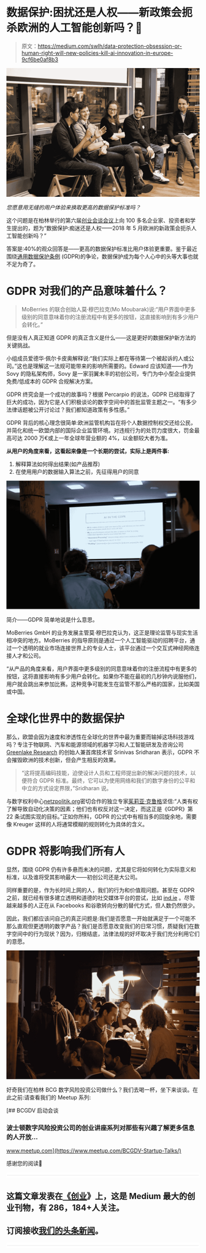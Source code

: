 # 数据保护:困扰还是人权——新政策会扼杀欧洲的人工智能创新吗？🤔

> 原文：<https://medium.com/swlh/data-protection-obsession-or-human-right-will-new-policies-kill-ai-innovation-in-europe-9cf6be0af8b3>

![](img/e5816bbc09b6acf5c63c675d43bfb253.png)

*您愿意用无缝的用户体验来换取更高的数据保护标准吗？*

这个问题是在柏林举行的第六届[创业会谈会议](https://www.meetup.com/BCGDV-Startup-Talks/events/245133532/)上向 100 多名企业家、投资者和学生提出的，题为“数据保护:痴迷还是人权——2018 年 5 月欧洲的新政策会扼杀人工智能创新吗？”

答案是:40%的观众回答是——更高的数据保护标准比用户体验更重要。鉴于最近围绕[通用数据保护条例](https://ico.org.uk/for-organisations/guide-to-the-general-data-protection-regulation-gdpr/) (GDPR)的争论，数据保护成为每个人心中的头等大事也就不足为奇了。

# GDPR 对我们的产品意味着什么？

> MoBerries 的联合创始人莫·穆巴拉克(Mo Moubarak)说:“用户界面中更多级别的同意意味着你的注册流程中有更多的按钮，这直接影响到有多少用户会转化。”

但是没有人真正知道 GDPR 的真正含义是什么——这是更好的数据保护新方法的关键挑战。

小组成员爱德华·佩尔卡皮奥解释说:“我们实际上都在等待第一个被起诉的人或公司。”这也是理解这一法规可能带来的影响所需要的。Edward 应该知道——作为 Sovy 的隐私架构师，Sovy 是一家羽翼未丰的初创公司，专门为中小型企业提供免费/低成本的 GDPR 合规解决方案。

GDPR 终究会是一个成功的故事吗？根据 Percarpio 的说法，GDPR 已经取得了巨大的成功，因为它是人们积极谈论的数字空间中的首批监管主题之一。“有多少法律话题被公开讨论过？我们都知道政策有多性感。”

GDPR 背后的核心理念很简单:欧洲监管机构旨在将个人数据控制权交还给公民，并简化和统一欧盟内部的国际企业监管环境。对违规行为的处罚力度很大，罚金最高可达 2000 万€或上一年全球年营业额的 4%，以金额较大者为准。

**从用户的角度来看，这看起来像是一个长期的尝试，实际上是两件事:**

1.  解释算法如何得出结果(如产品推荐)
2.  在使用用户的数据输入算法之前，先征得用户的同意

![](img/e8318971a87dc07379aef16f8241eb1a.png)

简介——GDPR 简单地说是什么意思。

MoBerries GmbH 的业务发展主管莫·穆巴拉克认为，这正是理论监管与现实生活相冲突的地方。MoBerries 的指导原则是通过一个人工智能驱动的招聘平台，通过一个透明的就业市场连接世界上的专业人士，该平台通过一个交互式神经网络连接人才和公司。

“从产品的角度来看，用户界面中更多级别的同意意味着你的注册流程中有更多的按钮，这将直接影响有多少用户会转化。如果你不能在最初的几秒钟内说服他们，用户就会跳出来参加比赛。这种竞争可能发生在监管不那么严格的国家，比如美国或中国。

# 全球化世界中的数据保护

那么，欧盟会因为速度和渗透性在全球化的世界中最为重要而输掉这场科技游戏吗？专注于物联网、汽车和能源领域的机器学习和人工智能研发及咨询公司 [Greenlake Research](http://www.greenlakeresearch.com/) 的创始人兼首席技术官 Srinivas Sridharan 表示，GDPR 不会摧毁欧洲的技术创新，但会产生相反的效果。

> “这将提高编码技能，迫使设计人员和工程师提出新的解决问题的技术，以便符合 GDPR 标准。最终，它可以为使用网络和我们的数字身份的公平和中立的方式设定界限，”Sridharan 说。

与数字权利中心[netzpolitik.org](https://netzpolitik.org/)密切合作的独立专家[茱莉亚·克鲁格](https://juliakrueger.org/)坚信:“人类有权了解导致自动化决策的因素；他们也有权反对这一决定，而这正是《GDPR》第 22 条试图实现的目标。”正如你所料，GDPR 的公式中有相当多的回旋余地，需要像 Kreuger 这样的人将通常模糊的规则转化为具体的含义。

# GDPR 将影响我们所有人

显然，围绕 GDPR 仍有许多悬而未决的问题，尤其是它将如何转化为实际意义和标准，以及谁将受其影响最大——初创公司还是大公司。

同样重要的是，作为长时间上网的人，我们的行为和价值观问题。甚至在 GDPR 之前，就已经有很多建立透明和道德的社交媒体平台的尝试，比如 [ind.ie](https://ind.ie/) 。尽管越来越多的人正在从 Facebooks 和谷歌转向分散的替代方式，但人数仍然很少。

因此，我们都应该问自己的真正问题是:我们是否愿意一开始就满足于一个可能不那么直观但更透明的数字产品？我们是否愿意改变我们的日常习惯，质疑我们在数字空间中的行为现状？因为，归根结底，法律法规的好坏取决于我们充分利用它们的意愿。

![](img/d53ba5b4b503944179c6d4fe69e6e886.png)

好奇我们在柏林 BCG 数字风险投资公司做什么？我们去喝一杯，坐下来谈谈。在此之前:请查看我们的 Meetup 系列:

[](https://www.meetup.com/BCGDV-Startup-Talks/) [## BCGDV 启动会谈

### 波士顿数字风险投资公司的创业讲座系列对那些有兴趣了解更多信息的人开放…

www.meetup.com](https://www.meetup.com/BCGDV-Startup-Talks/) 

感谢您的阅读🙌

![](img/731acf26f5d44fdc58d99a6388fe935d.png)

## 这篇文章发表在[《创业](https://medium.com/swlh)》上，这是 Medium 最大的创业刊物，有 286，184+人关注。

## 订阅接收[我们的头条新闻](http://growthsupply.com/the-startup-newsletter/)。

![](img/731acf26f5d44fdc58d99a6388fe935d.png)